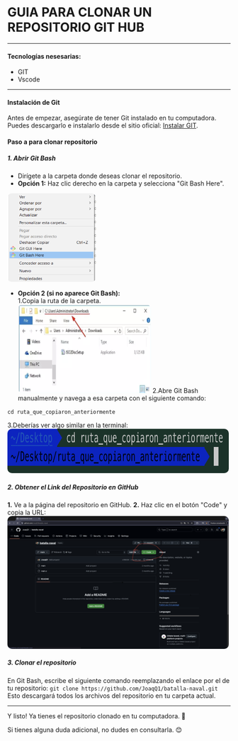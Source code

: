 # GUIA PARA CLONAR UN REPOSITORIO GIT HUB
---
#### Tecnologías nesesarias:
* GIT
* Vscode
---
#### Instalación de Git
Antes de empezar, asegúrate de tener Git instalado en tu computadora.
Puedes descargarlo e instalarlo desde el sitio oficial: [Instalar GIT](https://git-scm.com/).
####  Paso a para clonar repositorio
##### 1. Abrir Git Bash
- Dirígete a la carpeta donde deseas clonar el repositorio.
- **Opción 1:** Haz clic derecho en la carpeta y selecciona "Git Bash Here".
<img src="/images/git_bash.png" alt="Git Bash" width="200" height="200" style='border-radius: 10px;'>

- **Opción 2 (si no aparece Git Bash):**  
     1.Copia la ruta de la carpeta.  
        <img src="/images/ruta_completa.png" alt="Ruta completa" width="300" height="200" style='border-radius: 10px;'>
     2.Abre Git Bash manualmente y navega a esa carpeta con el siguiente comando:  
```
cd ruta_que_copiaron_anteriormente
```
3.Deberías ver algo similar en la terminal:
<img src="/images/ejemplo_cd.png" alt="Ruta completa" width="500" height="100" style='border-radius: 10px;'>

##### 2. Obtener el Link del Repositorio en GitHub
**1.** Ve a la página del repositorio en GitHub.
**2.** Haz clic en el botón "Code" y copia la URL:
<img src="/images/git_hub_ejemplo.png" alt="GitHub Ejemplo" width="500" height="300" style='border-radius: 10px;'>
##### 3. Clonar el repositorio
En Git Bash, escribe el siguiente comando reemplazando el enlace por el de tu repositorio:
``git clone https://github.com/JoaqQ1/batalla-naval.git
``
Esto descargará todos los archivos del repositorio en tu carpeta actual.

---


Y listo! Ya tienes el repositorio clonado en tu computadora. 🎉

Si tienes alguna duda adicional, no dudes en consultarla. 😊
